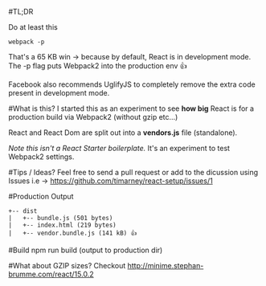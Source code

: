 #TL;DR

Do at least this

```
webpack -p
```
That's a 65 KB win -> because by default, React is in development mode.  The -p flag puts Webpack2 into the production env 👍

Facebook also recommends UglifyJS to completely remove the extra code present in development mode.

#What is this?
I started this as an experiment to see **how big** React is for a production build via Webpack2 (without gzip etc...)

React and React Dom are split out into a **vendors.js** file (standalone).


*Note this isn't a React Starter boilerplate.*  It's an experiment to test Webpack2 settings.


#Tips / Ideas?
Feel free to send a pull request or add to the dicussion using Issues i.e -> https://github.com/timarney/react-setup/issues/1

#Production Output
```
+-- dist
|   +-- bundle.js (501 bytes)
|   +-- index.html (219 bytes)
|   +-- vendor.bundle.js (141 kB) 👍
```

#Build
npm run build (output to production dir)

#What about GZIP sizes?
Checkout http://minime.stephan-brumme.com/react/15.0.2
